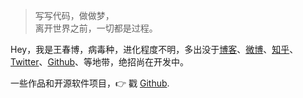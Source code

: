 > 写写代码，做做梦，  
> 离开世界之前，一切都是过程。

Hey，我是王春博，病毒种，进化程度不明，多出没于[博客](https://chambert.wang)、[微博](weibo.com/3613312783)、[知乎](https://www.zhihu.com/people/nong-feng-56/activities)、[Twitter](https://twitter.com/_nongfeng/)、[Github](http://github.com/chamber-wong)、等地带，绝招尚在开发中。



一些作品和开源软件项目，👉 戳 [Github](http://github.com/chamber-wong).

